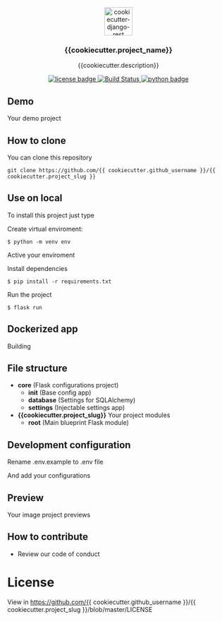 <div align="center">
  <img width="64" src="https://avatars1.githubusercontent.com/u/66532658?s=400&u=f2457dec96897c5dbc843372ec8b325589ab84d5&v=4" alt="cookiecutter-django-rest">
  <h3 align="center">{{cookiecutter.project_name}}</h3>
  <p align="center">
    {{cookiecutter.description}}
  </p>
  <p align="center">
    <a href="https://github.com/ActivandoIdeas/Cookiecutter-Django-AppEngine-GitLab/blob/master/LICENSE">
      	<img src="https://img.shields.io/badge/License-BSD3-blue.svg"  alt="license badge"/>
    </a>
    <a href="https://travis-ci.org/ActivandoIdeas/Cookiecutter-Django-AppEngine-GitLab">
        <img src="https://img.shields.io/travis/ActivandoIdeas/Cookiecutter-Django-AppEngine-GitLab.svg?label=django-cookiecutter" alt="Build Status">
    </a>
    <a href="https://www.python.org/">
        <img src="https://img.shields.io/pypi/pyversions/Django.svg?style=flat-square"  alt="python badge">
    </a>
  </p>
</div>

## Demo

Your demo project

## How to clone

You can clone this repository

    git clone https://github.com/{{ cookiecutter.github_username }}/{{ cookiecutter.project_slug }}

## Use on local
To install this project just type

Create virtual enviroment:

    $ python -m venv env

Active your enviroment

Install dependencies

    $ pip install -r requirements.txt

Run the project

    $ flask run
    
## Dockerized app

Building

## File structure

* **core** (Flask configurations project)
  * **init** (Base config app)
  * **database** (Settings for SQLAlchemy)
  * **settings** (Injectable settings app)
* **{{cookiecutter.project_slug}}** Your project modules
  * **root** (Main blueprint Flask module) 

## Development configuration

Rename .env.example to .env file

And add your configurations

## Preview

Your image project previews

## How to contribute

* Review our code of conduct

# License

View in https://github.com/{{ cookiecutter.github_username }}/{{ cookiecutter.project_slug }}/blob/master/LICENSE